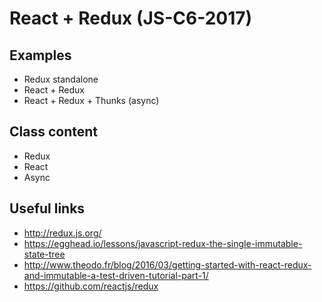 # React + Redux (JS-C6-2017)

## Examples

- Redux standalone
- React + Redux
- React + Redux + Thunks (async)


## Class content

- Redux
- React
- Async


## Useful links

- http://redux.js.org/
- https://egghead.io/lessons/javascript-redux-the-single-immutable-state-tree
- http://www.theodo.fr/blog/2016/03/getting-started-with-react-redux-and-immutable-a-test-driven-tutorial-part-1/
- https://github.com/reactjs/redux
